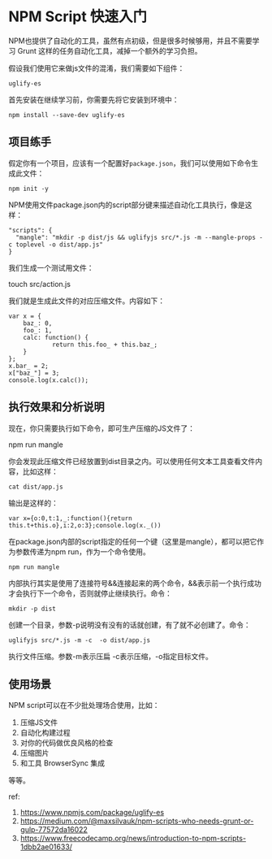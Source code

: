 # NPM Script 快速入门

NPM也提供了自动化的工具，虽然有点初级，但是很多时候够用，并且不需要学习 Grunt 这样的任务自动化工具，减掉一个额外的学习负担。

假设我们使用它来做js文件的混淆，我们需要如下组件：

	uglify-es

首先安装在继续学习前，你需要先将它安装到环境中：

    npm install --save-dev uglify-es

## 项目练手

假定你有一个项目，应该有一个配置好`package.json`，我们可以使用如下命令生成此文件：

    npm init -y

NPM使用文件package.json内的script部分键来描述自动化工具执行，像是这样：

	"scripts": {
	  "mangle": "mkdir -p dist/js && uglifyjs src/*.js -m --mangle-props -c toplevel -o dist/app.js"
	}

我们生成一个测试用文件：

   touch src/action.js

我们就是生成此文件的对应压缩文件。内容如下：
	
	var x = {
	    baz_: 0,
	    foo_: 1,
	    calc: function() {
		        return this.foo_ + this.baz_;
	    }
	};
	x.bar_ = 2;
	x["baz_"] = 3;
	console.log(x.calc());


## 执行效果和分析说明

现在，你只需要执行如下命令，即可生产压缩的JS文件了：

  npm run mangle

你会发现此压缩文件已经放置到dist目录之内。可以使用任何文本工具查看文件内容，比如这样：

 	cat dist/app.js

输出是这样的：

	var x={o:0,t:1,_:function(){return this.t+this.o},i:2,o:3};console.log(x._())

在package.json内部的script指定的任何一个键（这里是mangle），都可以把它作为参数传递为npm run，作为一个命令使用。

	npm run mangle

内部执行其实是使用了连接符号&&连接起来的两个命令，&&表示前一个执行成功才会执行下一个命令，否则就停止继续执行。命令：

	mkdir -p dist

创建一个目录，参数-p说明没有没有的话就创建，有了就不必创建了。命令：

	uglifyjs src/*.js -m -c  -o dist/app.js

执行文件压缩。参数-m表示压扁 -c表示压缩，-o指定目标文件。

## 使用场景

NPM script可以在不少批处理场合使用，比如：

1. 压缩JS文件
2. 自动化构建过程
3. 对你的代码做优良风格的检查
4. 压缩图片
5. 和工具 BrowserSync 集成

等等。

ref: 
1. https://www.npmjs.com/package/uglify-es
2. https://medium.com/@maxsilvauk/npm-scripts-who-needs-grunt-or-gulp-77572da16022
3. https://www.freecodecamp.org/news/introduction-to-npm-scripts-1dbb2ae01633/

